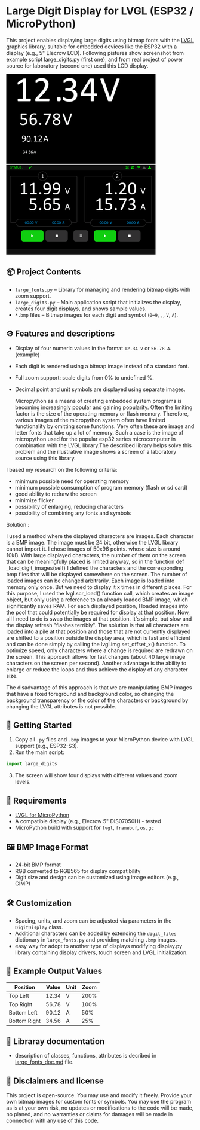
# Large Digit Display for LVGL (ESP32 / MicroPython)

This project enables displaying large digits using bitmap fonts with the [LVGL](https://lvgl.io/) graphics library, suitable for embedded devices like the ESP32 with a display (e.g., 5" Elecrow LCD). Following pistures show screenshot from example script large_digits.py (first one), and from real project of power source for laboratory (second one) used this LCD display.

![Screenshot](screenshot.png) 
![LK-20](screenshot2.png) 

## 📦 Project Contents

- `large_fonts.py` – Library for managing and rendering bitmap digits with zoom support.
- `large_digits.py` – Main application script that initializes the display, creates four digit displays, and shows sample values.
- `*.bmp` files – Bitmap images for each digit and symbol (`0`–`9`, `,`, `V`, `A`).


## ⚙️ Features and descriptions

- Display of four numeric values in the format `12.34 V` or `56.78 A`. (example)
- Each digit is rendered using a bitmap image instead of a standard font.
- Full zoom support: scale digits from 0% to undefined %.
- Decimal point and unit symbols are displayed using separate images.


  Micropython as a means of creating embedded system programs is becoming increasingly popular and gaining popularity. Often the limiting factor is the size of the operating memory or flash memory. Therefore, various images of the micropython system often have limited functionality by omitting some functions. Very often these are image and letter fonts that take up a lot of memory. Such a case is the image of micropython used for the popular esp32 series microcomputer in combination with the LVGL library.The described library helps solve this problem and the illustrative image shows a screen of a laboratory source using this library.

I based my research on the following criteria:
- minimum possible need for operating memory
- minimum possible consumption of program memory (flash or sd card)
- good ability to redraw the screen
- minimize flicker
- possibility of enlarging, reducing characters
- possibility of combining any fonts and symbols

Solution :

  I used a method where the displayed characters are images. Each character is a BMP image. The image must be 24 bit, otherwise the LVGL library cannot import it. I chose images of 50x96 points. whose size is around 10kB. With large displayed characters, the number of them on the screen that can be meaningfully placed is limited anyway, so in the function def _load_digit_images(self) I defined the characters and the corresponding bmp files that will be displayed somewhere on the screen. The number of loaded images can be changed arbitrarily. Each image is loaded into memory only once. But we need to display it x times in different places.  For this purpose, I used the lvgl.scr_load() function call, which creates an image object, but only using a reference to an already loaded BMP image, which significantly saves RAM. For each displayed position, I loaded images into the pool that could potentially be required for display at that position. Now, all I need to do is swap the images at that position. It's simple, but slow and the display refresh "flashes terribly". The solution is that all characters are loaded into a pile at that position and those that are not currently displayed are shifted to a position outside the display area, which is fast and efficient and can be done simply by calling the lvgl.img.set_offset_x() function. To optimize speed, only characters where a change is required are redrawn on the screen. This approach allows for fast changes (about 40 large image characters on the screen per second). Another advantage is the ability to enlarge or reduce the loops and thus achieve the display of any character size.

The disadvantage of this approach is that we are manipulating BMP images that have a fixed foreground and background color, so changing the background transparency or the color of the characters or background by changing the LVGL attributes is not possible.

## 🚀 Getting Started

1. Copy all `.py` files and `.bmp` images to your MicroPython device with LVGL support (e.g., ESP32-S3).
2. Run the main script:

```python
import large_digits
```

3. The screen will show four displays with different values and zoom levels.

## 🧠 Requirements

- [LVGL for MicroPython](https://github.com/lvgl/lv_binding_micropython)
- A compatible display (e.g., Elecrow 5" DIS07050H) - tested
- MicroPython build with support for `lvgl`, `framebuf`, `os`, `gc`

## 🖼️ BMP Image Format

- 24-bit BMP format
- RGB converted to RGB565 for display compatibility
- Digit size and design can be customized using image editors (e.g., GIMP)

## 🛠️ Customization

- Spacing, units, and zoom can be adjusted via parameters in the `DigitDisplay` class.
- Additional characters can be added by extending the `digit_files` dictionary in `large_fonts.py` and providing matching `.bmp` images.
- easy way for adopt to another type of displays modifying display.py library containing display drivers, touch screen and LVGL initialization.

## 🧪 Example Output Values

| Position       | Value | Unit | Zoom  |
|----------------|-------|------|-------|
| Top Left       | 12.34 | V    | 200%  |
| Top Right      | 56.78 | V    | 100%  |
| Bottom Left    | 90.12 | A    | 50%   |
| Bottom Right   | 34.56 | A    | 25%   |

## 📄 Libraray documentation

- description of classes, functions, attributes is decribed in [large_fonts_doc.md](large_fonts_doc.md) file.

## 📄 Disclaimers and license

This project is open-source. You may use and modify it freely. Provide your own bitmap images for custom fonts or symbols. You may use the program as is at your own risk, no updates or modifications to the code will be made, no planed, and no warranties or claims for damages will be made in connection with any use of this code.
